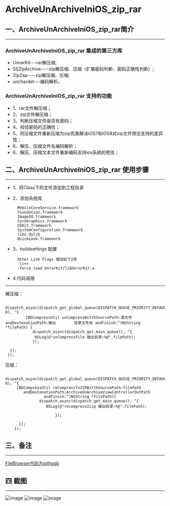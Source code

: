   ArchiveUnArchiveIniOS_zip_rar 
==================================
## 一、ArchiveUnArchiveIniOS_zip_rar简介
---------------------------------------

### ArchiveUnArchiveIniOS_zip_rar 集成的第三方库
 * UnrarKit---rar解压缩;
 * SSZipArchive----zip解压缩、压缩（扩展密码判断、密码正确性判断）;
 * ZipZap----zip解压缩、压缩;
 * unchardet---编码解析。
 
### ArchiveUnArchiveIniOS_zip_rar 支持的功能
 *  1、rar文件解压缩；
 *  2、zip文件解压缩；
 *  3、判断压缩文件是否有密码；
 *  4、校验密码的正确性；
 *  5、将压缩文件重新压缩为zip完美解决iOS7和iOS8对zip文件预览支持的差异性；
 *  6、解压、压缩文件名编码解析；
 *  6、解压、压缩文本文件重新编码支持ios系统的预览；

## 二、ArchiveUnArchiveIniOS_zip_rar 使用步骤
--------------------------------------------
* 1、将Class下的文件添加到工程目录
* 2、添加系统库

		MobileCoreService.framework
   		Foundation.framework
   		ImageIO.framework
   		CoreGraphics.framework
   		UIKit.framework
   		SystemConfiguration.framework
   		libz.dylib
   		QuickLook.framework
   		
* 3、buildsettings 配置

		Other Link Flags 增加如下2项
   		-lc++
   		-force_load UnrarKit/libUnrarKit.a
* 4.代码调用
***
 解压缩：

 		dispatch_async(dispatch_get_global_queue(DISPATCH_QUEUE_PRIORITY_DEFAULT, 0), ^{
      		 [BDCompressUtil unCompressWitthSourcePath:源文件 andDestenationPath:输出		目录文件夹 andFinish:^(NSString *filePath) {
         		dispatch_async(dispatch_get_main_queue(), ^{
           		 NSLog(@"unCompressFile 输出目录:%@",filePath);
          		});

      }];
     });

 压缩：
 
       dispatch_async(dispatch_get_global_queue(DISPATCH_QUEUE_PRIORITY_DEFAULT, 0), ^{
         [BDCompressUtil reCompressToZIPWitthSourcePath:filePath
            andDestenationPath:ArchiveUnArchiveViewControllerOutPath
                     andFinish:^(NSString *filePath){
                   dispatch_async(dispatch_get_main_queue(), ^{
                      NSLog(@"recompress2zip 输出目录:%@",filePath);

                          });

          }];
        });
        
## 三、备注
--------------------------------------------------
[FileBrowser代码为githugb](https://github.com/dai-jing/FileBrowser)
## 四 截图
--------------------------------------------------
![image](https://raw.githubusercontent.com/ceekay1991/iOS_ZIP_RAR_compressionAndDecompression/master/ArchiveUnArchiveIniOS/screenShoot/1.png)
![image](https://raw.githubusercontent.com/ceekay1991/iOS_ZIP_RAR_compressionAndDecompression/master/ArchiveUnArchiveIniOS/screenShoot/2.png)
![image](https://raw.githubusercontent.com/ceekay1991/iOS_ZIP_RAR_compressionAndDecompression/master/ArchiveUnArchiveIniOS/screenShoot/3.png)


